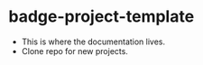 # badge-project-template

- This is where the documentation lives.
- Clone repo for new projects. 

